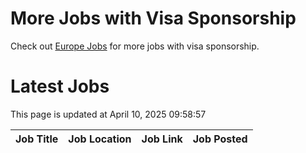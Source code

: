 # More Jobs with Visa Sponsorship

Check out [Europe Jobs](https://github.com/sureshparimi/europejobs#latest-jobs) for more jobs with visa sponsorship.

# Latest Jobs

This page is updated at April 10, 2025 09:58:57

| Job Title | Job Location | Job Link | Job Posted |
| --- | --- | --- | --- |

